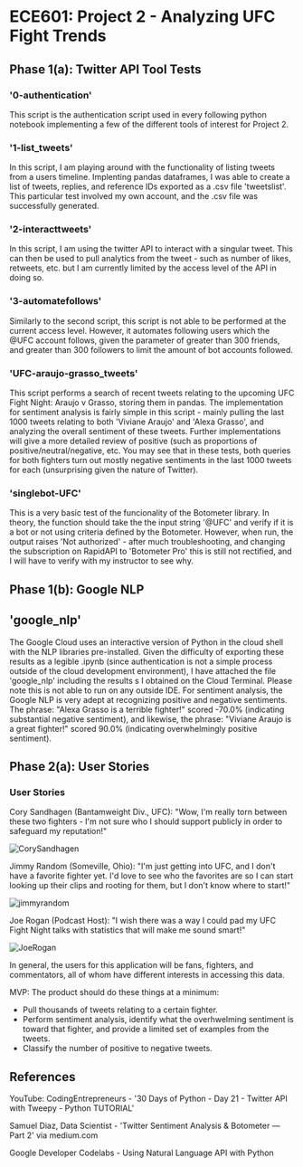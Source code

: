 # ECE601: Project 2 - Analyzing UFC Fight Trends
## Phase 1(a): Twitter API Tool Tests
### '0-authentication'
This script is the authentication script used in every following python notebook implementing a few of the different tools of interest for Project 2. 
### '1-list_tweets'
In this script, I am playing around with the functionality of listing tweets from a users timeline. Implenting pandas dataframes, I was able to create a list of tweets, replies, and reference IDs exported as a .csv file 'tweetslist'. This particular test involved my own account, and the .csv file was successfully generated. 
### '2-interacttweets'
In this script, I am using the twitter API to interact with a singular tweet. This can then be used to pull analytics from the tweet - such as number of likes, retweets, etc. but I am currently limited by the access level of the API in doing so.
### '3-automatefollows'
Similarly to the second script, this script is not able to be performed at the current access level. However, it automates following users which the @UFC account follows, given the parameter of greater than 300 friends, and greater than 300 followers to limit the amount of bot accounts followed.

### 'UFC-araujo-grasso_tweets'
This script performs a search of recent tweets relating to the upcoming UFC Fight Night: Araujo v Grasso, storing them in pandas. The implementation for sentiment analysis is fairly simple in this script - mainly pulling the last 1000 tweets relating to both 'Viviane Araujo' and 'Alexa Grasso', and analyzing the overall sentiment of these tweets. Further implementations will give a more detailed review of positive (such as proportions of positive/neutral/negative, etc. You may see that in these tests, both queries for both fighters turn out mostly negative sentiments in the last 1000 tweets for each (unsurprising given the nature of Twitter). 

### 'singlebot-UFC'
This is a very basic test of the funcionality of the Botometer library. In theory, the function should take the the input string '@UFC' and verify if it is a bot or not using criteria defined by the Botometer. However, when run, the output raises 'Not authorized' - after much troubleshooting, and changing the subscription on RapidAPI to 'Botometer Pro' this is still not rectified, and I will have to verify with my instructor to see why. 

## Phase 1(b): Google NLP

## 'google_nlp'
The Google Cloud uses an interactive version of Python in the cloud shell with the NLP libraries pre-installed. Given the difficulty of exporting these results as a legible .ipynb (since authentication is not a simple process outside of the cloud development environment), I have attached the file 'google_nlp' including the results s I obtained on the Cloud Terminal. Please note this is not able to run on any outside IDE. For sentiment analysis, the Google NLP is very adept at recognizing positive and negative sentiments. The phrase: "Alexa Grasso is a terrible fighter!" scored -70.0% (indicating substantial negative sentiment), and likewise, the phrase: "Viviane Araujo is a great fighter!" scored 90.0% (indicating overwhelmingly positive sentiment). 

## Phase 2(a): User Stories
### User Stories
Cory Sandhagen (Bantamweight Div., UFC): "Wow, I'm really torn between these two fighters - I'm not sure who I should support publicly in order to safeguard my reputation!"

![CorySandhagen](https://user-images.githubusercontent.com/113293032/194916540-80b71802-a320-4f6c-a7b5-4536898d194c.jpg)

Jimmy Random (Someville, Ohio): "I'm just getting into UFC, and I don't have a favorite fighter yet. I'd love to see who the favorites are so I can start looking up their clips and rooting for them, but I don't know where to start!"

![jimmyrandom](https://user-images.githubusercontent.com/113293032/194916939-c9e45de8-6c3f-47e0-b947-4d40d2729750.jpg)

Joe Rogan (Podcast Host): "I wish there was a way I could pad my UFC Fight Night talks with statistics that will make me sound smart!" 

![JoeRogan](https://user-images.githubusercontent.com/113293032/194917103-11ed734f-2122-4731-8196-3d1e8b79c1ec.jpg)

In general, the users for this application will be fans, fighters, and commentators, all of whom have different interests in accessing this data.

MVP: 
The product should do these things at a minimum:
- Pull thousands of tweets relating to a certain fighter.
- Perform sentiment analysis, identify what the overhwelming sentiment is toward that fighter, and provide a limited set of examples from the tweets.
- Classify the number of positive to negative tweets.

## References
YouTube: CodingEntrepreneurs - '30 Days of Python - Day 21 - Twitter API with Tweepy - Python TUTORIAL'

Samuel Diaz, Data Scientist - 'Twitter Sentiment Analysis & Botometer — Part 2' via medium.com

Google Developer Codelabs - Using Natural Language API with Python
